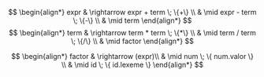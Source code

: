 $$
\begin{align*}
expr & \rightarrow expr + term \; \{+\} \\
     & \mid expr - term \; \{-\} \\
     & \mid term
\end{align*}
$$
$$
\begin{align*}
term & \rightarrow term * term \; \{*\} \\
     & \mid term / term \; \{/\} \\
     & \mid factor
\end{align*}
$$

$$
\begin{align*}
factor & \rightarrow (expr)\\
     & \mid num \; \{ num.valor \} \\
     & \mid id \; \{ id.lexeme \}
\end{align*}
$$